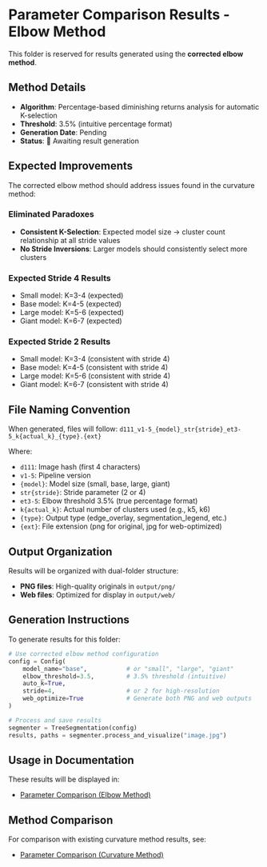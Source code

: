 # Parameter Comparison Results - Elbow Method

This folder is reserved for results generated using the **corrected elbow method**.

## Method Details

- **Algorithm**: Percentage-based diminishing returns analysis for automatic K-selection
- **Threshold**: 3.5% (intuitive percentage format)
- **Generation Date**: Pending
- **Status**: 🚧 Awaiting result generation

## Expected Improvements

The corrected elbow method should address issues found in the curvature method:

### Eliminated Paradoxes
- **Consistent K-Selection**: Expected model size → cluster count relationship at all stride values
- **No Stride Inversions**: Larger models should consistently select more clusters

### Expected Stride 4 Results
- Small model: K=3-4 (expected)
- Base model: K=4-5 (expected)
- Large model: K=5-6 (expected)
- Giant model: K=6-7 (expected)

### Expected Stride 2 Results
- Small model: K=3-4 (consistent with stride 4)
- Base model: K=4-5 (consistent with stride 4)
- Large model: K=5-6 (consistent with stride 4)
- Giant model: K=6-7 (consistent with stride 4)

## File Naming Convention

When generated, files will follow: `d111_v1-5_{model}_str{stride}_et3-5_k{actual_k}_{type}.{ext}`

Where:
- `d111`: Image hash (first 4 characters)
- `v1-5`: Pipeline version
- `{model}`: Model size (small, base, large, giant)
- `str{stride}`: Stride parameter (2 or 4)
- `et3-5`: Elbow threshold 3.5% (true percentage format)
- `k{actual_k}`: Actual number of clusters used (e.g., k5, k6)
- `{type}`: Output type (edge_overlay, segmentation_legend, etc.)
- `{ext}`: File extension (png for original, jpg for web-optimized)

## Output Organization

Results will be organized with dual-folder structure:
- **PNG files**: High-quality originals in `output/png/`
- **Web files**: Optimized for display in `output/web/`

## Generation Instructions

To generate results for this folder:

```python
# Use corrected elbow method configuration
config = Config(
    model_name="base",           # or "small", "large", "giant"
    elbow_threshold=3.5,         # 3.5% threshold (intuitive)
    auto_k=True,
    stride=4,                    # or 2 for high-resolution
    web_optimize=True            # Generate both PNG and web outputs
)

# Process and save results
segmenter = TreeSegmentation(config)
results, paths = segmenter.process_and_visualize("image.jpg")
```

## Usage in Documentation

These results will be displayed in:
- [Parameter Comparison (Elbow Method)](../../parameter_comparison_elbow.html)

## Method Comparison

For comparison with existing curvature method results, see:
- [Parameter Comparison (Curvature Method)](../../parameter_comparison_curvature.html)